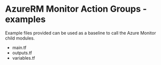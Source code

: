 # AzureRM Monitor Action Groups - examples

Example files provided can be used as a baseline to call the Azure Monitor child modules.

* main.tf
* outputs.tf
* variables.tf

